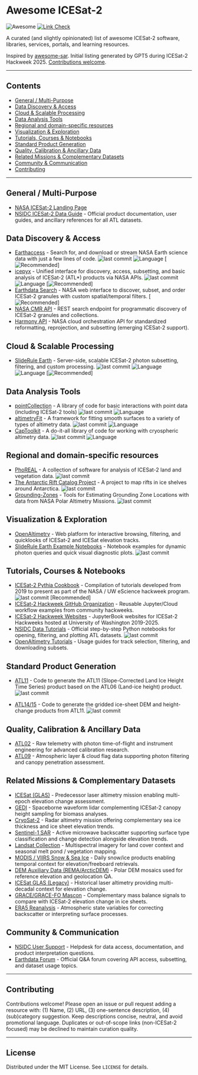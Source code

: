 # Awesome ICESat-2
![Awesome](https://cdn.rawgit.com/sindresorhus/awesome/d7305f38d29fed78fa85652e3a63e154dd8e8829/media/badge.svg) [![Link Check](https://github.com/ICESAT-2HackWeek/awesome-icesat2/actions/workflows/link-check.yml/badge.svg)](https://github.com/ICESAT-2HackWeek/awesome-icesat2/actions/workflows/link-check.yml)

A curated (and slightly opinionated) list of awesome ICESat-2 software, libraries, services, portals, and learning resources.

Inspired by [awesome-sar](https://github.com/RadarCODE/awesome-sar).
Initial listing generated by GPT5 during ICESat-2 Hackweek 2025. [Contributions welcome](#contributing).

[badge_recommended]: https://img.shields.io/badge/Recommended-green

---

## Contents

- [General / Multi-Purpose](#general--multi-purpose)
- [Data Discovery & Access](#data-discovery--access)
- [Cloud & Scalable Processing](#cloud--scalable-processing)
- [Data Analysis Tools](#data-analysis-tools)
- [Regional and domain-specific resources](#regional-and-domain-specific-resources)
- [Visualization & Exploration](#visualization--exploration)
- [Tutorials, Courses & Notebooks](#tutorials-courses--notebooks)
- [Standard Product Generation](#standard-product-generation)
- [Quality, Calibration & Ancillary Data](#quality-calibration--ancillary-data)
- [Related Missions & Complementary Datasets](#related-missions--complementary-datasets)
- [Community & Communication](#community--communication)
- [Contributing](#contributing)

---

## General / Multi-Purpose

* [NASA ICESat-2 Landing Page](https://www.earthdata.nasa.gov/data/platforms/space-based-platforms/icesat-2)
* [NSIDC ICESat-2 Data Guide](https://nsidc.org/data/icesat-2) - Official product documentation, user guides, and ancillary references for all ATL datasets.

## Data Discovery & Access

* [Earthaccess](https://github.com/nsidc/earthaccess) - Search for, and download or stream NASA Earth science data with just a few lines of code. ![last commit](https://img.shields.io/github/last-commit/nsidc/earthaccess?label=last%20commit) ![Language](https://img.shields.io/badge/Language-Python-purple) [![Recommended][badge_recommended]]
* [icepyx](https://icepyx.readthedocs.io) - Unified interface for discovery, access, subsetting, and basic analysis of ICESat-2 (ATL*) products via NASA APIs. ![last commit](https://img.shields.io/github/last-commit/icesat2py/icepyx?label=last%20commit) ![Language](https://img.shields.io/badge/Language-Python-purple) [![Recommended][badge_recommended]]
* [Earthdata Search](https://search.earthdata.nasa.gov/search?q=ICESat-2) - NASA web interface to discover, subset, and order ICESat-2 granules with custom spatial/temporal filters. [![Recommended][badge_recommended]]
* [NASA CMR API](https://cmr.earthdata.nasa.gov/search/site/docs/search/api.html) - REST search endpoint for programmatic discovery of ICESat-2 granules and collections.
* [Harmony API](https://harmony.earthdata.nasa.gov/) - NASA cloud orchestration API for standardized reformatting, reprojection, and subsetting (emerging ICESat-2 support).

## Cloud & Scalable Processing

* [SlideRule Earth](https://slideruleearth.io) - Server-side, scalable ICESat-2 photon subsetting, filtering, and custom processing. ![last commit](https://img.shields.io/github/last-commit/SlideRuleEarth/sliderule?label=last%20commit) ![Language](https://img.shields.io/badge/Language-Python-purple) ![Language](https://img.shields.io/badge/Language-C++-purple) [![Recommended][badge_recommended]]

## Data Analysis Tools

- [pointCollection](https://github.com/SmithB/pointCollection) - A library of code for basic interactions with point data (including ICESat-2 tools) ![last commit](https://img.shields.io/github/last-commit/SmithB/pointCollection?label=last%20commit) ![Language](https://img.shields.io/badge/Language-Python-purple)
- [altimetryFit](https://github.com/SmithB/altimetryFit) - A framework for fitting smooth surfaces to a variety of types of altimetry data. ![last commit](https://img.shields.io/github/last-commit/SmithB/altimetryFit?label=last%20commit) ![Language](https://img.shields.io/badge/Language-Python-purple)
- [CapToolkit](https://github.com/nasa-jpl/captoolkit) - A do-it-all library of code for working with cryospheric altimetry data. ![last commit](https://img.shields.io/github/last-commit/nasa-jpl/captoolkit?label=last%20commit) ![Language](https://img.shields.io/badge/Language-Python-purple)

## Regional and domain-specific resources

- [PhoREAL](https://github.com/icesat-2UT/PhoREAL) - A collection of software for analysis of ICESat-2 land and vegetation data. ![last commit](https://img.shields.io/github/last-commit/icesat-2UT/PhoREAL?label=last%20commit)
- [The Antarctic Rift Catalog Project](https://github.com/bradlipovsky/antarctic-rift-catalog) - A project to map rifts in ice shelves around Antarctica. ![last commit](https://img.shields.io/github/last-commit/bradlipovsky/antarctic-rift-catalog?label=last%20commit)
- [Grounding-Zones](https://github.com/tsutterley/Grounding-Zones) - Tools for Estimating Grounding Zone Locations with data from NASA Polar Altimetry Missions. ![last commit](https://img.shields.io/github/last-commit/tsutterley/Grounding-Zones?label=last%20commit)

## Visualization & Exploration

* [OpenAltimetry](https://openaltimetry.earthdatacloud.nasa.gov/data/) - Web platform for interactive browsing, filtering, and quicklooks of ICESat-2 and ICESat elevation tracks.
* [SlideRule Earth Example Notebooks](https://github.com/SlideRuleEarth/sliderule-python/tree/main/examples) - Notebook examples for dynamic photon queries and quick visual diagnostic plots. ![last commit](https://img.shields.io/github/last-commit/SlideRuleEarth/sliderule-python?label=last%20commit)

## Tutorials, Courses & Notebooks

* [ICESat-2 Pythia Cookbook](https://icesat-2hackweek.github.io/icesat2-cookbook/) - Compilation of tutorials developed from 2019 to present as part of the NASA / UW eScience hackweek program. ![last commit](https://img.shields.io/github/last-commit/icesat-2hackweek/icesat2-cookbook?label=last%20commit) [Recommended]
* [ICESat-2 Hackweek GitHub Organization](https://github.com/ICESAT-2HackWeek) - Reusable Jupyter/Cloud workflow examples from community hackweeks.
* [ICESat-2 Hackweek Websites](https://icesat-2.hackweek.io) - JupyterBook websites for ICESat-2 Hackweeks hosted at University of Washington 2019-2025.
* [NSIDC Data Tutorials](https://github.com/nsidc/NSIDC-Data-Tutorials) - Official step-by-step Python notebooks for opening, filtering, and plotting ATL datasets. ![last commit](https://img.shields.io/github/last-commit/nsidc/NSIDC-Data-Tutorials?label=last%20commit)
* [OpenAltimetry Tutorials](https://nsidc.org/data/user-resources/help-center/how-use-openaltimetry-icesatglas-data-products) - Usage guides for track selection, filtering, and downloading subsets.

## Standard Product Generation

* [ATL11](https://github.com/suzanne64/ATL11) - Code to generate the ATL11 (Slope-Corrected Land Ice Height Time Series) product based on the ATL06 (Land-ice height) product. ![last commit](https://img.shields.io/github/last-commit/suzanne64/ATL11?label=last%20commit)

* [ATL14/15](https://github.com/SmithB/ATL1415) - Code to generate the gridded ice-sheet DEM and height-change products from ATL11. ![last commit](https://img.shields.io/github/last-commit/SmithB/ATL1415?label=last%20commit)

## Quality, Calibration & Ancillary Data

* [ATL02](https://nsidc.org/data/ATL02) - Raw telemetry with photon time-of-flight and instrument engineering for advanced calibration research.
* [ATL09](https://nsidc.org/data/ATL09) - Atmospheric layer & cloud flag data supporting photon filtering and canopy penetration assessment.

## Related Missions & Complementary Datasets

* [ICESat (GLAS)](https://nsidc.org/data/icesat) - Predecessor laser altimetry mission enabling multi-epoch elevation change assessment.
* [GEDI](https://gedi.umd.edu/) - Spaceborne waveform lidar complementing ICESat-2 canopy height sampling for biomass analyses.
* [CryoSat-2](https://earth.esa.int/eogateway/missions/cryosat) - Radar altimetry mission offering complementary sea ice thickness and ice sheet elevation trends.
* [Sentinel-1 SAR](https://dataspace.copernicus.eu/data-collections/sentinel-data/sentinel-1) - Active microwave backscatter supporting surface type classification and change detection alongside elevation trends.
* [Landsat Collection](https://landsat.gsfc.nasa.gov/) - Multispectral imagery for land cover context and seasonal melt pond / vegetation mapping.
* [MODIS / VIIRS Snow & Sea Ice](https://nsidc.org/data/modis) - Daily snow/ice products enabling temporal context for elevation/freeboard retrievals.
* [DEM Auxiliary Data (REMA/ArcticDEM)](https://www.pgc.umn.edu/data/arcticdem/) - Polar DEM mosaics used for reference elevation and geolocation QA.
* [ICESat GLAS (Legacy)](https://nsidc.org/data/icesat) - Historical laser altimetry providing multi-decadal context for elevation change.
* [GRACE/GRACE-FO Mascon](https://podaac.jpl.nasa.gov/GRACE) - Complementary mass balance signals to compare with ICESat-2 elevation change in ice sheets.
* [ERA5 Reanalysis](https://cds.climate.copernicus.eu/datasets) - Atmospheric state variables for correcting backscatter or interpreting surface processes.

## Community & Communication

* [NSIDC User Support](https://nsidc.org/support) - Helpdesk for data access, documentation, and product interpretation questions.
* [Earthdata Forum](https://forum.earthdata.nasa.gov/) - Official Q&A forum covering API access, subsetting, and dataset usage topics.

---

## Contributing

Contributions welcome! Please open an issue or pull request adding a resource with: (1) Name, (2) URL, (3) one-sentence description, (4) (sub)category suggestion. Keep descriptions concise, neutral, and avoid promotional language. Duplicates or out-of-scope links (non-ICESat-2 focused) may be declined to maintain curation quality.

---

## License

Distributed under the MIT License. See `LICENSE` for details.
